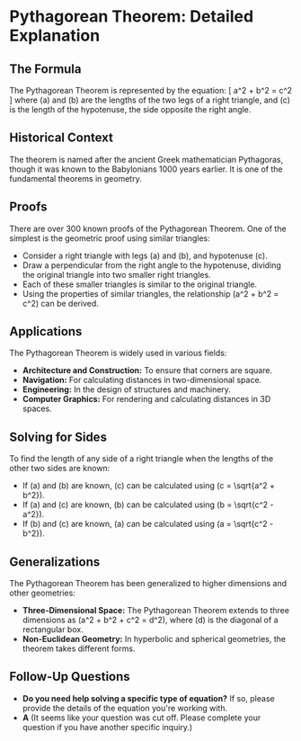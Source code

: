 # Pythagorean Theorem: Detailed Explanation

## The Formula
The Pythagorean Theorem is represented by the equation:
\[ a^2 + b^2 = c^2 \]
where \(a\) and \(b\) are the lengths of the two legs of a right triangle, and \(c\) is the length of the hypotenuse, the side opposite the right angle.

## Historical Context
The theorem is named after the ancient Greek mathematician Pythagoras, though it was known to the Babylonians 1000 years earlier. It is one of the fundamental theorems in geometry.

## Proofs
There are over 300 known proofs of the Pythagorean Theorem. One of the simplest is the geometric proof using similar triangles:
- Consider a right triangle with legs \(a\) and \(b\), and hypotenuse \(c\).
- Draw a perpendicular from the right angle to the hypotenuse, dividing the original triangle into two smaller right triangles.
- Each of these smaller triangles is similar to the original triangle.
- Using the properties of similar triangles, the relationship \(a^2 + b^2 = c^2\) can be derived.

## Applications
The Pythagorean Theorem is widely used in various fields:
- **Architecture and Construction:** To ensure that corners are square.
- **Navigation:** For calculating distances in two-dimensional space.
- **Engineering:** In the design of structures and machinery.
- **Computer Graphics:** For rendering and calculating distances in 3D spaces.

## Solving for Sides
To find the length of any side of a right triangle when the lengths of the other two sides are known:
- If \(a\) and \(b\) are known, \(c\) can be calculated using \(c = \sqrt{a^2 + b^2}\).
- If \(a\) and \(c\) are known, \(b\) can be calculated using \(b = \sqrt{c^2 - a^2}\).
- If \(b\) and \(c\) are known, \(a\) can be calculated using \(a = \sqrt{c^2 - b^2}\).

## Generalizations
The Pythagorean Theorem has been generalized to higher dimensions and other geometries:
- **Three-Dimensional Space:** The Pythagorean Theorem extends to three dimensions as \(a^2 + b^2 + c^2 = d^2\), where \(d\) is the diagonal of a rectangular box.
- **Non-Euclidean Geometry:** In hyperbolic and spherical geometries, the theorem takes different forms.

## Follow-Up Questions
- **Do you need help solving a specific type of equation?** If so, please provide the details of the equation you're working with.
- **A** (It seems like your question was cut off. Please complete your question if you have another specific inquiry.)

